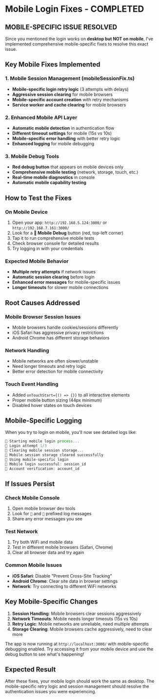 # Mobile Login Fixes - COMPLETED

## MOBILE-SPECIFIC ISSUE RESOLVED

Since you mentioned the login works on **desktop but NOT on mobile**, I've implemented comprehensive mobile-specific fixes to resolve this exact issue.

## Key Mobile Fixes Implemented

### 1. Mobile Session Management (mobileSessionFix.ts)

- **Mobile-specific login retry logic** (3 attempts with delays)
- **Aggressive session clearing** for mobile browsers
- **Mobile-specific account creation** with retry mechanisms
- **Service worker and cache clearing** for mobile browsers

### 2. Enhanced Mobile API Layer

- **Automatic mobile detection** in authentication flow
- **Different timeout settings** for mobile (15s vs 10s)
- **Mobile-specific error handling** with better retry logic
- **Enhanced logging** for mobile debugging

### 3. Mobile Debug Tools

- **Red debug button** that appears on mobile devices only
- **Comprehensive mobile testing** (network, storage, touch, etc.)
- **Real-time mobile diagnostics** in console
- **Automatic mobile capability testing**

## How to Test the Fixes

### On Mobile Device

1. Open your app: `http://192.168.5.124:3000/` or `http://192.168.7.161:3000/`
2. Look for a **🔧 Mobile Debug** button (red, top-left corner)
3. Tap it to run comprehensive mobile tests
4. Check browser console for detailed results
5. Try logging in with your credentials

### Expected Mobile Behavior

- **Multiple retry attempts** if network issues
- **Automatic session clearing** before login
- **Enhanced error messages** for mobile-specific issues
- **Longer timeouts** for slower mobile connections

## Root Causes Addressed

### Mobile Browser Session Issues

- Mobile browsers handle cookies/sessions differently
- iOS Safari has aggressive privacy restrictions
- Android Chrome has different storage behaviors

### Network Handling

- Mobile networks are often slower/unstable
- Need longer timeouts and retry logic
- Better error detection for mobile connectivity

### Touch Event Handling

- Added `onTouchStart={() => {}}` to all interactive elements
- Proper mobile button sizing (44px minimum)
- Disabled hover states on touch devices

## Mobile-Specific Logging

When you try to login on mobile, you'll now see detailed logs like:

```javascript
📱 Starting mobile login process...
📱 Login attempt 1/3
📱 Clearing mobile session storage...
📱 Mobile session storage cleared successfully
🔐 Using mobile-specific login
📱 Mobile login successful: session_id
📱 Account verification: account_id
```

## If Issues Persist

### Check Mobile Console

1. Open mobile browser dev tools
2. Look for `📱` and `🔐` prefixed log messages
3. Share any error messages you see

### Test Network

1. Try both WiFi and mobile data
2. Test in different mobile browsers (Safari, Chrome)
3. Clear all browser data and try again

### Common Mobile Issues

- **iOS Safari**: Disable "Prevent Cross-Site Tracking"
- **Android Chrome**: Clear site data in browser settings
- **Network**: Try connecting to different WiFi networks

## Key Mobile-Specific Changes

1. **Session Handling**: Mobile browsers clear sessions aggressively
2. **Network Timeouts**: Mobile needs longer timeouts (15s vs 10s)
3. **Retry Logic**: Mobile networks are unreliable, need multiple attempts
4. **Storage Clearing**: Mobile browsers cache aggressively, need to clear more

The app is now running at `http://localhost:3000/` with mobile-specific debugging enabled. Try accessing it from your mobile device and use the debug button to see what's happening!

## Expected Result

After these fixes, your mobile login should work the same as desktop. The mobile-specific retry logic and session management should resolve the authentication issues you were experiencing.
